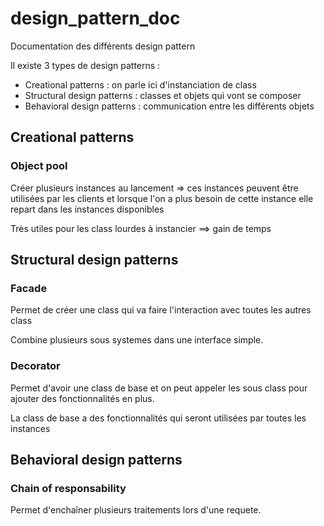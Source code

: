 # design_pattern_doc
Documentation des différents design pattern

Il existe 3 types de design patterns :

- Creational patterns : on parle ici d'instanciation de class
- Structural design patterns : classes et objets qui vont se composer
- Behavioral design patterns : communication entre les différents objets


## Creational patterns

### Object pool

Créer plusieurs instances au lancement => ces instances peuvent être utilisées par les clients et lorsque l'on a plus besoin de cette instance elle repart dans les instances disponibles

Très utiles pour les class lourdes à instancier ==> gain de temps 


## Structural design patterns

### Facade

Permet de créer une class qui va faire l'interaction avec toutes les autres class

Combine plusieurs sous systemes dans une interface simple. 

### Decorator

Permet d'avoir une class de base et on peut appeler les sous class pour ajouter des fonctionnalités en plus.

La class de base a des fonctionnalités qui seront utilisées par toutes les instances 

## Behavioral design patterns

### Chain of responsability

Permet d'enchaîner plusieurs traitements lors d'une requete.

